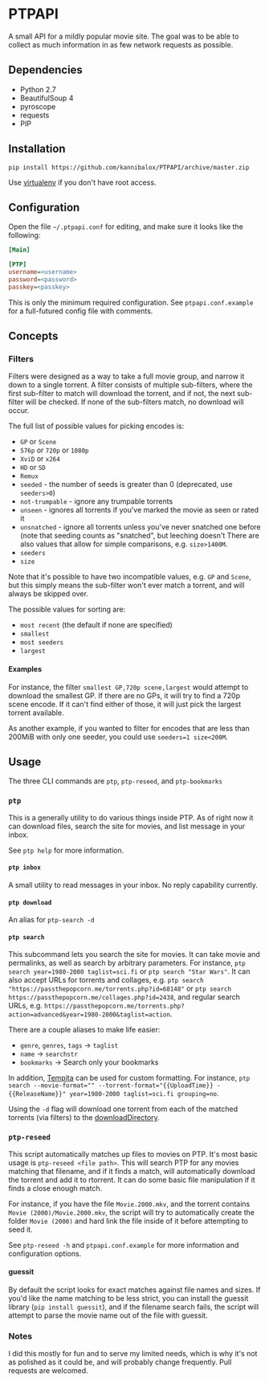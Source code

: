 # PTPAPI

A small API for a mildly popular movie site. The goal was to be able to collect as much information in as few network requests as possible.

## Dependencies

* Python 2.7
 * BeautifulSoup 4
 * pyroscope
 * requests
* PIP

## Installation

`pip install https://github.com/kannibalox/PTPAPI/archive/master.zip`

Use [virtualenv](https://virtualenv.readthedocs.org/en/latest/userguide.html#usage) if you don't have root access.

## Configuration

Open the file `~/.ptpapi.conf` for editing, and make sure it looks like the following:

```ini
[Main]

[PTP]
username=<username>
password=<password>
passkey=<passkey>
```

This is only the minimum required configuration. See `ptpapi.conf.example` for a full-futured config file with comments.

## Concepts

### Filters

Filters were designed as a way to take a full movie group, and narrow it down to a single torrent. A filter consists of multiple sub-filters, where the first sub-filter to match will download the torrent, and if not, the next sub-filter will be checked. If none of the sub-filters match, no download will occur. 

The full list of possible values for picking encodes is:
* `GP` or `Scene`
* `576p` or `720p` or `1080p`
* `XviD` or `x264`
* `HD` or `SD`
* `Remux`
* `seeded` - the number of seeds is greater than 0 (deprecated, use `seeders>0`)
* `not-trumpable` - ignore any trumpable torrents
* `unseen` - ignores all torrents if you've marked the movie as seen or rated it
* `unsnatched` - ignore all torrents unless you've never snatched one before (note that seeding counts as "snatched", but leeching doesn't
There are also values that allow for simple comparisons, e.g. `size>1400M`.
* `seeders`
* `size`

Note that it's possible to have two incompatible values, e.g. `GP` and `Scene`, but this simply means the sub-filter won't ever match a torrent, and will always be skipped over.

The possible values for sorting are:
* `most recent` (the default if none are specified)
* `smallest`
* `most seeders`
* `largest`

#### Examples

For instance, the filter `smallest GP,720p scene,largest` would attempt to download the smallest GP. If there are no GPs, it will try to find a 720p scene encode. If it can't find either of those, it will just pick the largest torrent available.

As another example, if you wanted to filter for encodes that are less than 200MiB with only one seeder, you could use `seeders=1 size<200M`.

## Usage

The three CLI commands are `ptp`, `ptp-reseed`, and `ptp-bookmarks`

### `ptp`

This is a generally utility to do various things inside PTP. As of right now it can download files, search the site for movies, and list message in your inbox.

See `ptp help` for more information.

#### `ptp inbox`

A small utility to read messages in your inbox. No reply capability currently.

#### `ptp download`

An alias for `ptp-search -d`

#### `ptp search`

This subcommand lets you search the site for movies. It can take movie and permalinks, as well as search by arbitrary parameters. For instance, `ptp search year=1980-2000 taglist=sci.fi` or `ptp search "Star Wars"`. It can also accept URLs for torrents and collages, e.g. `ptp search "https://passthepopcorn.me/torrents.php?id=68148"` or `ptp search https://passthepopcorn.me/collages.php?id=2438`, and regular search URLs, e.g. `https://passthepopcorn.me/torrents.php?action=advanced&year=1980-2000&taglist=action`.

There are a couple aliases to make life easier:

* `genre`, `genres`, `tags` -> `taglist`
* `name` -> `searchstr`
* `bookmarks` -> Search only your bookmarks

In addition, [Tempita](http://pythonpaste.org/tempita/) can be used for custom formatting. For instance, `ptp search --movie-format="" --torrent-format="{{UploadTime}} - {{ReleaseName}}" year=1980-2000 taglist=sci.fi grouping=no`.

Using the `-d` flag will download one torrent from each of the matched torrents (via filters) to the [downloadDirectory](ptpapi.conf.example#L9).

### `ptp-reseed`

This script automatically matches up files to movies on PTP. It's most basic usage is `ptp-reseed <file path>`. This will search PTP for any movies matching that filename, and if it finds a match, will automatically download the torrent and add it to rtorrent. It can do some basic file manipulation if it finds a close enough match.

For instance, if you have the file `Movie.2000.mkv`, and the torrent contains `Movie (2000)/Movie.2000.mkv`, the script will try to automatically create the folder `Movie (2000)` and hard link the file inside of it before attempting to seed it.

See `ptp-reseed -h` and `ptpapi.conf.example` for more information and configuration options.

#### guessit

By default the script looks for exact matches against file names and sizes. If you'd like the name matching to be less strict, you can install the guessit library (`pip install guessit`), and if the filename search fails, the script will attempt to parse the movie name out of the file with guessit.

### Notes

I did this mostly for fun and to serve my limited needs, which is why it's not as polished as it could be, and will probably change frequently.  Pull requests are welcomed.

